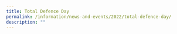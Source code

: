 ```yaml
---
title: Total Defence Day
permalink: /information/news-and-events/2022/total-defence-day/
description: ""
---
```

